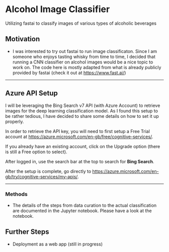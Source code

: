 # Alcohol Image Classifier
Utilizing fastai to classify images of various types of alcoholic beverages

## Motivation
- I was interested to try out fastai to run image classificaton. Since I am someone who enjoys tasting whisky from time to time, I decided that running a CNN classifier on alcohol images would be a nice topic to work on. The code here is mostly adapted from what is already publicly provided by fastai (check it out at https://www.fast.ai/)
___

## Azure API Setup
I will be leveraging the Bing Search v7 API (with Azure Account) to retrieve images for the deep learning classification model. As I found this setup to be rather tedious, I have decided to share some details on how to set it up properly.

In order to retrieve the API key, you will need to first setup a Free Trial account at https://azure.microsoft.com/en-gb/free/cognitive-services/. 

If you already have an existing account, click on the Upgrade option (there is still a Free option to select).

After logged in, use the search bar at the top to search for **Bing Search**.

After the setup is complete, go directly to https://azure.microsoft.com/en-gb/try/cognitive-services/my-apis/.
___

### Methods
- The details of the steps from data curation to the actual classification are documented in the Jupyter notebook. Please have a look at the notebook.

## Further Steps
- Deployment as a web app (still in progress)
